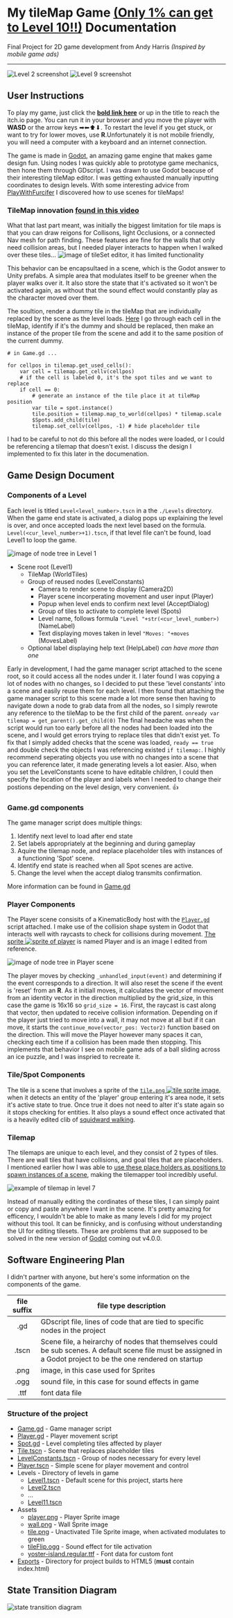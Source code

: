 # My tileMap Game [(Only 1% can get to Level 10!!)](https://legoguy32109.itch.io/only-1-can-make-it-to-level-10) Documentation

Final Project for 2D game development from Andy Harris *(Inspired by mobile game ads)*
* * *
![Level 2 screenshot](ScreenShots/Lv2.jpg)
![Level 9 screenshot](ScreenShots/Lv9.jpg)

## User Instructions

To play my game, just click the **[bold link here](https://legoguy32109.itch.io/only-1-can-make-it-to-level-10)** or up in the title to reach the itch.io page. You can run it in your browser and you move the player with **WASD** or the arrow keys ➡⬅⬆⬇. To restart the level if you get stuck, or want to try for lower moves, use **R**.Unfortunately it is not mobile friendly, you will need a computer with a keyboard and an internet connection.

The game is made in [Godot](https://godotengine.org/), an amazing game engine that makes game design fun. Using nodes I was quickly able to prototype game mechanics, then hone them through GDscript. I was drawn to use Godot beacuse of their interesting tileMap editor. I was getting exhausted manually inputting coordinates to design levels. With some interesting advice from [PlayWithFurcifer](https://www.youtube.com/watch?v=5mGa2m_qCPQ) I discovered how to use scenes for tileMaps!

### TileMap innovation [found in this video](https://www.youtube.com/watch?v=5mGa2m_qCPQ)

What that last part meant, was initially the biggest limitation for tile maps is that you can draw reigons for Collisons, light Occlusions, or a connected Nav mesh for path finding. These features are fine for the walls that only need collision areas, but I needed player interacts to happen when I walked over these tiles...
![image of tileSet editor, it has limited functionality](ScreenShots/tileSetEditor.jpg)

This behavior can be encapsultaed in a scene, which is the Godot answer to Unity prefabs. A simple area that modulates itself to be greener when the player walks over it. It also store the state that it's activated so it won't be activated again, as without that the sound effect would constantly play as the character moved over them.

The soultion, render a dummy tile in the tileMap that are individually replaced by the scene as the level loads. [Here](Game.gd#L22) I go through each cell in the tileMap, identify if it's the dummy and should be replaced, then make an instance of the proper tile from the scene and add it to the same position of the current dummy.

```GDscript
# in Game.gd ...

for cellpos in tilemap.get_used_cells():
    var cell = tilemap.get_cellv(cellpos)
    # if the cell is labeled 0, it's the spot tiles and we want to replace 
    if cell == 0:
        # generate an instance of the tile place it at tileMap position
        var tile = spot.instance()
        tile.position = tilemap.map_to_world(cellpos) * tilemap.scale
        $Spots.add_child(tile)
        tilemap.set_cellv(cellpos, -1) # hide placeholder tile
```

I had to be careful to not do this before all the nodes were loaded, or I could be referencing a tilemap that doesn't exist. I discuss the design I implemented to fix this later in the documenation.

## Game Design Document

### Components of a Level

Each level is titled `Level<level_number>.tscn` in a the `./Levels` directory. When the game end state is activated, a dialog pops up explaining the level is over, and once accepted loads the next level based on the formula. `Level(<cur_level_number>+1).tscn`, if that level file can't be found, load Level1 to loop the game.

![image of node tree in Level 1](ScreenShots/Level1NodeTree.jpg)

- Scene root (Level1)
  - TileMap (WorldTiles)
  - Group of reused nodes (LevelConstants)
    - Camera to render scene to display (Camera2D)
    - Player scene incorperating movement and user input (Player)
    - Popup when level ends to confirm next level (AcceptDialog)
    - Group of tiles to activate to complete level (Spots)
    - Level name, follows formula `"Level "+str(<cur_level_number>)` (NameLabel)
    - Text displaying moves taken in level `"Moves: "+moves` (MovesLabel)
  - Optional label displaying help text (HelpLabel) *can have more than one*

Early in development, I had the game manager script attached to the scene root, so it could access all the nodes under it. I later found I was copying a lot of nodes with no changes, so I decided to put these 'level constants' into a scene and easily reuse them for each level. I then found that attaching the game manager script to this scene made a lot more sense then having to navigate down a node to grab data from all the nodes, so I simply rewrote any reference to the tileMap to be the first child of the parent. `onready var tilemap = get_parent().get_child(0)` The final headache was when the script would run too early before all the nodes had been loaded into the scene, and I would get errors trying to replace tiles that didn't exist yet. To fix that I simply added checks that the scene was loaded, `ready == true` and double check the objects I was referencing existed `if tilemap:`. I highly recommend seperating objects you use with no changes into a scene that you can reference later, it made generating levels a lot easier. Also, when you set the LevelConstants scene to have editable children, I could then specify the location of the player and labels when I needed to change their postions depending on the level design, very convenient. 👍

### Game.gd components

The game manager script does multiple things:

1. Identify next level to load after end state
2. Set labels appropriately at the beginning and during gameplay
3. Aquire the tilemap node, and replace placeholder tiles with instances of a functioning 'Spot' scene.
4. Identify end state is reached when all Spot scenes are active.
5. Change the level when the accept dialog transmits confirmation.

More information can be found in [Game.gd](Game.gd)

### Player Components

The Player scene consisits of a KinematicBody host with the [`Player.gd`](Player.gd) script attached. I make use of the collision shape system in Godot that interacts well with raycasts to check for collisions during movement. [The sprite ![sprite of player](./Assets/player.png)](Assets/player.png) is named Player and is an image I edited from reference.

![image of node tree in Player scene](ScreenShots/PlayerNodeTree.jpg)

The player moves by checking `_unhandled_input(event)` and determining if the event corresponds to a direction. It will also reset the scene if the event is 'reset' from an **R**. As it initiall moves, it calculates the vector of movement from an identity vector in the direction multiplied by the grid_size, in this case the game is 16x16 so `grid_size = 16`. First, the raycast is cast along that vector, then updated to receive collision information. Depending on if the player just tried to move into a wall, it may not move at all but if it can move, it starts the `continue_move(vector_pos: Vector2)` function based on the direction. This will move the Player however many spaces it can, checking each time if a collision has been made then stopping. This implements that behavior I see on mobile game ads of a ball sliding across an ice puzzle, and I was inspried to recreate it.

### Tile/Spot Components

The tile is a scene that involves a sprite of the [`tile.png` ![tile sprite image](Assets/tile.png)](Assets/tile.png), when it detects an entity of the 'player' group entering it's area node, it sets it's active state to true. Once true it does not need to alter it's state again so it stops checking for entities. It also plays a sound effect once activated that is a heavily edited clib of [squidward walking](https://www.youtube.com/watch?v=mGFNq_IK4KY).

### Tilemap

The tilemaps are unique to each level, and they consist of 2 types of tiles. There are wall tiles that have collisions, and goal tiles that are placeholders. I mentioned earlier how I was able to [use these place holders as positions to spawn instances of a scene](https://github.com/LegoGuy32109/2DTileMapGame#tilemap-innovation-found-in-this-video), making the tilemapper tool incredibly useful.

![example of tilemap in level 7](ScreenShots/TilemapEx.jpg)

Instead of manually editing the cordinates of these tiles, I can simply paint or copy and paste anywhere I want in the scene. It's pretty amazing for efficency, I wouldn't be able to make as many levels I did for my project without this tool. It can be finnicky, and is confusing without understanding the UI for editing tilesets. These are problems that are supposed to be solved in the new version of [Godot](https://godotengine.org/) coming out v4.0.0.

## Software Engineering Plan

I didn't partner with anyone, but here's some information on the components of the game.

|file suffix|file type description|
|:-:|-|
|.gd | GDscript file, lines of code that are tied to specific nodes in the project|
|.tscn| Scene file, a heirarchy of nodes that themselves could be sub scenes. A default scene file must be assigned in a Godot project to be the one rendered on startup|
|.png| image, in this case used for Sprites |
|.ogg | sound file, in this case for sound effects in game |
|.ttf | font data file |

### Structure of the project

- [Game.gd](Game.gd) - Game manager script
- [Player.gd](Player.gd) - Player movement script
- [Spot.gd](Spot.gd) - Level completing tiles affected by player
- [Tile.tscn](Tile.tscn) - Scene that replaces placeholder tiles
- [LevelConstants.tscn](LevelConstants.tscn) - Group of nodes necessary for every level
- [Player.tscn](Player.tscn) - Simple scene for player movement and control
- Levels - Directory of levels in game
  - [Level1.tscn](Levels/Level1.tscn) - Default scene for this project, starts here
  - [Level2.tscn](Levels/Level2.tscn)
  - ...
  - [Level11.tscn](Levels/Level11.tscn)
- Assets
  - [player.png](Assets/player.png) - Player Sprite image
  - [wall.png](Assets/wall.png) - Wall Sprite image
  - [tile.png](Assets/tile.png) - Unactivated Tile Sprite image, when activated modulates to green
  - [tileFlip.ogg](Assets/tileFlip.ogg) - Sound effect for tile activation
  - [yoster-island.regular.ttf](Assets/yoster-island.regular.ttf) - Font data for custom font
- [Exports](./Exports/) - Directory for project builds to HTML5 (**must** contain index.html)
  
## State Transition Diagram

![state transition diagram](ScreenShots/2DTileStateDiagram.drawio.png)